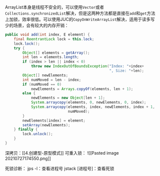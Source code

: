 ArrayList本身是线程不安全的，可以使用``Vector``或者``Collections.synchronizedList``解决，但是这两种方法都是直接在``add``和``get``方法上加锁，效率很低。可以使用JUC的``CopyOnWriteArrayList``解决，适用于读多写少的场景，会有较大的内存开销：
```java
public void add(int index, E element) {
    final ReentrantLock lock = this.lock;
    lock.lock();
    try {
        Object[] elements = getArray();
        int len = elements.length;
        if (index > len || index < 0)
            throw new IndexOutOfBoundsException("Index: "+index+
                                                ", Size: "+len);
        Object[] newElements;
        int numMoved = len - index;
        if (numMoved == 0)
            newElements = Arrays.copyOf(elements, len + 1);
        else {
            newElements = new Object[len + 1];
            System.arraycopy(elements, 0, newElements, 0, index);
            System.arraycopy(elements, index, newElements, index + 1,
                             numMoved);
        }
        newElements[index] = element;
        setArray(newElements);
    } finally {
        lock.unlock();
    }
}
```
深拷贝：[[4.创建型-原型模式]]
可重入锁：
![[Pasted image 20210727174550.png]]

死锁诊断：
jps -l：查看进程号
jstack [进程号]：查看死锁